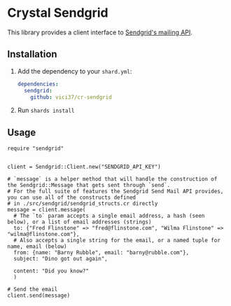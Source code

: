 # Crystal Sendgrid

This library provides a client interface to [Sendgrid's mailing API](https://docs.sendgrid.com/api-reference/mail-send/mail-send).

## Installation

1. Add the dependency to your `shard.yml`:

   ```yaml
   dependencies:
     sendgrid:
       github: vici37/cr-sendgrid
   ```

2. Run `shards install`

## Usage

```crystal
require "sendgrid"


client = Sendgrid::Client.new("SENDGRID_API_KEY")

# `message` is a helper method that will handle the construction of the Sendgrid::Message that gets sent through `send`.
# For the full suite of features the Sendgrid Send Mail API provides, you can use all of the constructs defined
# in ./src/sendgrid/sendgrid_structs.cr directly
message = client.message(
  # The `to` param accepts a single email address, a hash (seen below), or a list of email addresses (strings)
  to: {"Fred Flinstone" => "fred@flinstone.com", "Wilma Flinstone" => "wilma@flinstone.com"},
  # Also accepts a single string for the email, or a named tuple for name, email (below)
  from: {name: "Barny Rubble", email: "barny@rubble.com"},
  subject: "Dino got out again",

  content: "Did you know?"
  )

# Send the email
client.send(message)
```
